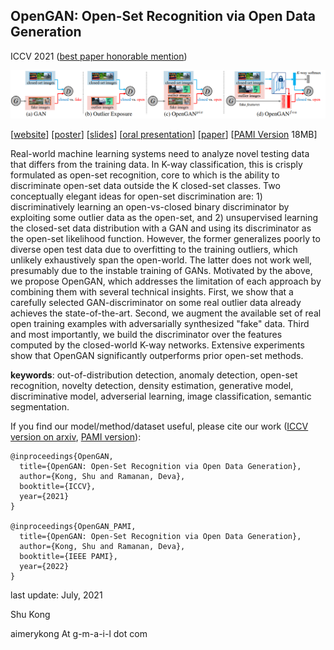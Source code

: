 ## OpenGAN: Open-Set Recognition via Open Data Generation

ICCV 2021 ([best paper honorable mention](https://www.cs.cmu.edu/~shuk/OpenGAN.html))

![alt text](https://github.com/aimerykong/OpenGAN/raw/main/OpenGAN_logo.png "video demo")

[[website](https://www.cs.cmu.edu/~shuk/OpenGAN.html)]
[[poster](http://www.cs.cmu.edu/~shuk/img/OpenGAN_poster.pdf)]
[[slides](http://www.cs.cmu.edu/~shuk/img/OpenGAN_slides.pdf)]
[[oral presentation](https://youtu.be/CNYqYXyUHn0)]
[[paper](https://arxiv.org/abs/2104.02939)]
[[PAMI Version](https://github.com/aimerykong/aimerykong.github.io/raw/main/OpenGAN_files/PAMI_OpenGAN_accepted_version.pdf) 18MB]

Real-world machine learning systems need to analyze novel testing data that differs from the training data. In K-way classification, this is crisply formulated as open-set recognition, core to which is the ability to discriminate open-set data outside the K closed-set classes. Two conceptually elegant ideas for open-set discrimination are: 1) discriminatively learning an open-vs-closed binary discriminator by exploiting  some outlier data as the open-set, and 2) unsupervised learning the closed-set data distribution with a GAN and  using its discriminator as the open-set likelihood function. However, the former generalizes poorly to diverse open test data due to overfitting to the training outliers, which unlikely exhaustively span the open-world. The latter does not work well, presumably due to the instable training of GANs. Motivated by the above, we propose OpenGAN, which addresses the limitation of each approach by combining them with several technical insights. First, we show that a carefully selected GAN-discriminator on some real outlier data already achieves the state-of-the-art. Second, we augment the available set of real open training examples with adversarially synthesized "fake" data. 
Third and most importantly, we build the discriminator over the features computed by the closed-world K-way networks.
Extensive experiments show that OpenGAN significantly outperforms prior open-set methods.


**keywords**: out-of-distribution detection, anomaly detection, open-set recognition, novelty detection, density estimation, generative model, discriminative model, adverserial learning, image classification, semantic segmentation.


If you find our model/method/dataset useful, please cite our work ([ICCV version on arxiv](https://arxiv.org/abs/2104.02939), [PAMI version](https://github.com/aimerykong/aimerykong.github.io/raw/main/OpenGAN_files/PAMI_OpenGAN_accepted_version.pdf)):

    @inproceedings{OpenGAN,
      title={OpenGAN: Open-Set Recognition via Open Data Generation},
      author={Kong, Shu and Ramanan, Deva},
      booktitle={ICCV},
      year={2021}
    }

    @inproceedings{OpenGAN_PAMI,
      title={OpenGAN: Open-Set Recognition via Open Data Generation},
      author={Kong, Shu and Ramanan, Deva},
      booktitle={IEEE PAMI},
      year={2022}
    }



last update: July, 2021

Shu Kong

aimerykong At g-m-a-i-l dot com
